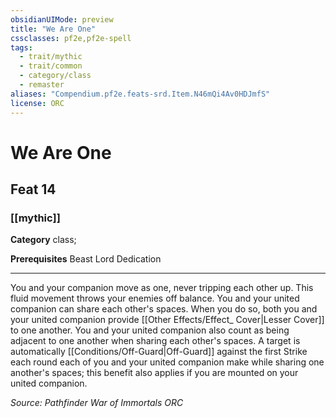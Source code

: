 ```yaml
---
obsidianUIMode: preview
title: "We Are One"
cssclasses: pf2e,pf2e-spell
tags:
  - trait/mythic
  - trait/common
  - category/class
  - remaster
aliases: "Compendium.pf2e.feats-srd.Item.N46mQi4Av0HDJmfS"
license: ORC
---
```

# We Are One
## Feat 14
### [[mythic]]

**Category** class; 



**Prerequisites** Beast Lord Dedication
* * *
You and your companion move as one, never tripping each other up. This fluid movement throws your enemies off balance. You and your united companion can share each other's spaces. When you do so, both you and your united companion provide [[Other Effects/Effect_ Cover|Lesser Cover]] to one another. You and your united companion also count as being adjacent to one another when sharing each other's spaces. A target is automatically [[Conditions/Off-Guard|Off-Guard]] against the first Strike each round each of you and your united companion make while sharing one another's spaces; this benefit also applies if you are mounted on your united companion.

*Source: Pathfinder War of Immortals*
*ORC*